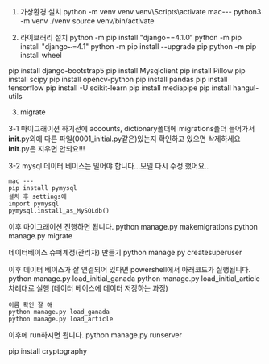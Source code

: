 1. 가상환경 설치
python -m venv venv
venv\Scripts\activate
    mac---
    python3 -m venv ./venv
    source venv/bin/activate

2. 라이브러리 설치
python -m pip install "django==4.1.0“
python -m pip install "django~=4.1"
python -m pip install --upgrade pip
python -m pip install wheel

pip install django-bootstrap5
pip install Mysqlclient
pip install Pillow
pip install scipy
pip install opencv-python
pip install pandas
pip install tensorflow
pip install -U scikit-learn
pip install mediapipe
pip install hangul-utils

3. migrate

3-1 마이그래이션 하기전에 accounts, dictionary폴더에 migrations폴더 들어가서
__init__.py외에 다른 파일(0001_initial.py같은)있는지 확인하고 있으면 삭제하세요
__init__.py은 지우면 안되요!!!

3-2 mysql 데이터 베이스는 밀어야 합니다...모델 다시 수정 했어요..

    mac ---
    pip install pymysql
    설치 후 settings에 
    import pymysql
    pymysql.install_as_MySQLdb()

이후 마이그래이션 진행하면 됩니다.
python manage.py makemigrations
python manage.py migrate

데이터베이스 슈퍼계정(관리자) 만들기
python manage.py createsuperuser

이후 데이터 베이스가 잘 연결되어 있다면 powershell에서 아래코드가 실행됩니다.
python manage.py load_initial_ganada
python manage.py load_initial_article
차례대로 실행 (데이터 베이스에 데이터 저장하는 과정)

    이름 확인 잘 해
    python manage.py load_ganada
    python manage.py load_article

이후에 run하시면 됩니다. python manage.py runserver

pip install cryptography